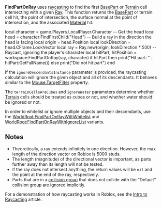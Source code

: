 **FindPartOnRay** uses [raycasting](https://developer.roblox.com/articles/Raycasting) to find the first [BasePart](https://developer.roblox.com/en-us/api-reference/class/BasePart) or [Terrain](https://developer.roblox.com/en-us/api-reference/class/Terrain) cell intersecting with a given [Ray](https://developer.roblox.com/en-us/api-reference/datatype/Ray). This function returns the [BasePart](https://developer.roblox.com/en-us/api-reference/class/BasePart) or terrain cell hit, the point of intersection, the surface normal at the point of intersection, and the associated [Material](https://developer.roblox.com/en-us/api-reference/enum/Material) hit.

local character = game.Players.LocalPlayer.Character
-- Get the head
local head = character:FindFirstChild("Head")
-- Build a ray in the direction the head is facing
local origin = head.Position
local lookDirection = head.CFrame.LookVector
local ray = Ray.new(origin, lookDirection \* 500)
-- Raycast, ignoring the player's character
local hitPart, hitPosition = workspace:FindPartOnRay(ray, character)
if hitPart then
	print("Hit part: " .. hitPart:GetFullName())
else
	print("Did not hit part")
end

If the `ignoreDescendantsInstance` parameter is provided, the raycasting calculation will ignore the given object and all of its descendants. It behaves similar to the [Mouse.TargetFilter](https://developer.roblox.com/en-us/api-reference/property/Mouse/TargetFilter) property.

The `terrainCellsAreCubes` and `ignoreWater` parameters determine whether [Terrain](https://developer.roblox.com/en-us/api-reference/class/Terrain) cells should be treated as cubes or not, and whether water should be ignored or not.

In order to whitelist or ignore multiple objects and their descendants, use the [WorldRoot:FindPartOnRayWithWhitelist](https://developer.roblox.com/en-us/api-reference/function/WorldRoot/FindPartOnRayWithWhitelist) and [WorldRoot:FindPartOnRayWithIgnoreList](https://developer.roblox.com/en-us/api-reference/function/WorldRoot/FindPartOnRayWithIgnoreList) variants.

Notes
-----

*   Theoretically, a ray extends infinitely in one direction. However, the max length of the direction vector on Roblox is 5000 studs.
*   The length (magnitude) of the directional vector is important, as parts further away than its length will not be tested.
*   If the ray does not intersect anything, the return values will be `nil` and the point at the end of the ray, respectively.
*   Parts that are in a [collision group](https://developer.roblox.com/en-us/articles/Collision-Filtering) that does not collide with the “Default” collision group are ignored implicitly.

For a demonstration of how raycasting works in Roblox, see the [Intro to Raycasting](https://developer.roblox.com/articles/Raycasting) article.